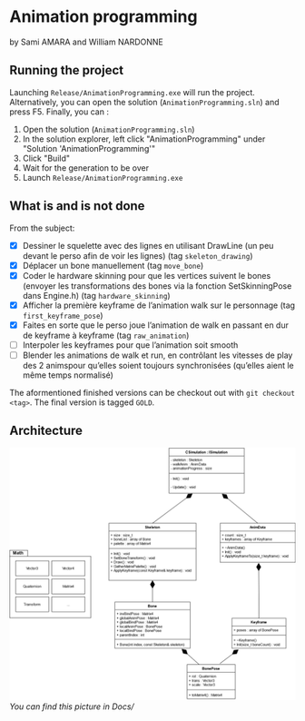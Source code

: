 # Animation programming
by Sami AMARA and William NARDONNE


## Running the project
Launching `Release/AnimationProgramming.exe` will run the project.
Alternatively, you can open the solution (`AnimationProgramming.sln`) and press F5.
Finally, you can :
1. Open the solution (`AnimationProgramming.sln`)
2. In the solution explorer, left click "AnimationProgramming" under "Solution 'AnimationProgramming'"
3. Click "Build"
4. Wait for the generation to be over
5. Launch `Release/AnimationProgramming.exe`


## What is and is not done
From the subject:
- [X] Dessiner le squelette avec des lignes en utilisant DrawLine (un peu devant le perso afin de voir les lignes) (tag `skeleton_drawing`)
- [X] Déplacer un bone manuellement (tag `move_bone`)
- [X] Coder le hardware skinning pour que les vertices suivent le bones (envoyer les transformations des bones via la fonction SetSkinningPose dans Engine.h) (tag `hardware_skinning`)
- [X] Afficher la première keyframe de l’animation walk sur le personnage (tag `first_keyframe_pose`)
- [X] Faites en sorte que le perso joue l’animation de walk en passant en dur de keyframe à keyframe (tag `raw_animation`)
- [ ] Interpoler les keyframes pour que l’animation soit smooth
- [ ] Blender les animations de walk et run, en contrôlant les vitesses de play des 2 animspour qu’elles soient toujours synchronisées (qu’elles aient le même temps normalisé)

The aformentioned finished versions can be checkout out with `git checkout <tag>`.
The final version is tagged `GOLD`.

## Architecture

![architecture.png](Docs/architecture.png)
*You can find this picture in Docs/*